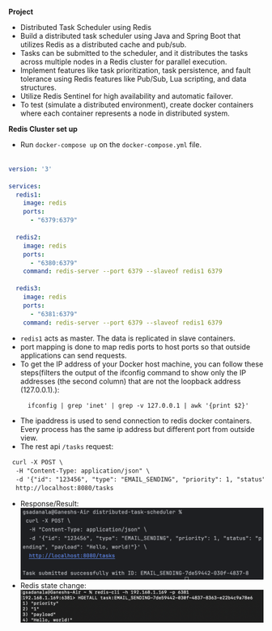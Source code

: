 **Project**
- Distributed Task Scheduler using Redis
- Build a distributed task scheduler using Java and Spring Boot that utilizes Redis as a distributed cache and pub/sub.
- Tasks can be submitted to the scheduler, and it distributes the tasks across multiple nodes in a Redis cluster for parallel execution.
- Implement features like task prioritization, task persistence, and fault tolerance using Redis features like Pub/Sub, Lua scripting, and data structures.
- Utilize Redis Sentinel for high availability and automatic failover.
- To test (simulate a distributed environment), create docker containers where each container represents a node in distributed system.

**Redis Cluster set up**
- Run ```docker-compose up``` on the `docker-compose.yml` file.

```docker-compose.yml

version: '3'

services:
  redis1:
    image: redis
    ports:
      - "6379:6379"

  redis2:
    image: redis
    ports:
      - "6380:6379"
    command: redis-server --port 6379 --slaveof redis1 6379

  redis3:
    image: redis
    ports:
      - "6381:6379"
    command: redis-server --port 6379 --slaveof redis1 6379
```

- `redis1` acts as master. The data is replicated in slave containers.
- port mapping is done to map redis ports to host ports so that outside applications can send requests.
- To get the IP address of your Docker host machine, you can follow these steps(filters the output of the ifconfig command to show only the IP addresses (the second column) that are not the loopback address (127.0.0.1).):
  ```dtd
    ifconfig | grep 'inet' | grep -v 127.0.0.1 | awk '{print $2}'
  ```
- The ipaddress is used to send connection to redis docker containers. Every process has the same ip address but 
    different port from outside view.
- The rest api `/tasks` request:
```dtd
 curl -X POST \
  -H "Content-Type: application/json" \
  -d '{"id": "123456", "type": "EMAIL_SENDING", "priority": 1, "status": "pending", "payload": "Hello, world!"}' \
  http://localhost:8080/tasks
```
- Response/Result: 
![api-tasks-response.png](src%2Fmain%2Fresources%2Fapi-tasks-response.png)
- Redis state change:
![redis-api-tasks-state.png](src%2Fmain%2Fresources%2Fredis-api-tasks-state.png)
